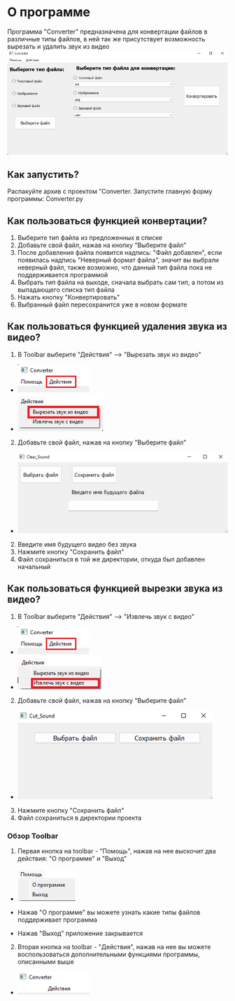 # О программе

Программа "Converter" предназначена для конвертации файлов в различные типы файлов, в ней так же присутствует
возможность вырезать и удалить звук из видео
![](about_program.png)

## Как запустить?

Распакуйте архив с проектом "Converter. Запустите главную форму программы: Converter.py

## Как пользоваться функцией конвертации?

1. Выберите тип файла из предложенных в списке
2. Добавьте свой файл, нажав на кнопку "Выберите файл"
3. После добавления файла появится надпись: "Файл добавлен", если появилась надпись "Неверный формат файла", значит
   вы выбрали неверный файл, также возможно, что данный тип файла пока не поддерживается программой
4. Выбрать тип файла на выходе, сначала выбрать сам тип, а потом из выпадающего списка тип файла
5. Нажать кнопку "Конвертировать"
6. Выбранный файл пересохранится уже в новом формате

## Как пользоваться функцией удаления звука из видео?

1. В Toolbar выберите "Действия" --> "Вырезать звук из видео"

* ![](for_readme.png)
* ![](vir_zvuk.png)

2. Добавьте свой файл, нажав на кнопку "Выберите файл"

* ![](Clear_sound.png)

2. Введите имя будущего видео без звука
3. Нажмите кнопку "Сохранить файл"
4. Файл сохраниться в той же директории, откуда был добавлен начальный

## Как пользоваться функцией вырезки звука из видео?

1. В Toolbar выберите "Действия" --> "Извлечь звук с видео"

* ![](for_readme.png)
* ![](izvl_zvuk.png)

2. Добавьте свой файл, нажав на кнопку "Выберите файл"

* ![](Cut_Sound.png)

3. Нажмите кнопку "Сохранить файл"
4. Файл сохраниться в директории проекта

### Обзор Toolbar

1. Первая кнопка на toolbar - "Помощь", нажав на нее выскочит два действия: "О программе" и "Выход"

* ![](About.png)

* Нажав "О программе" вы можете узнать какие типы файлов поддерживает программа
* Нажав "Выход" приложение закрывается

2. Вторая кнопка на toolbar - "Действия", нажав на нее вы можете воспользоваться дополнительными функциями программы,
   описанными выше

* ![](Action.png)